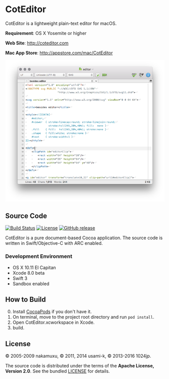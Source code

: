 
CotEditor
=============================

CotEditor is a lightweight plain-text editor for macOS.

__Requirement__: OS X Yosemite or higher

__Web Site__: <http://coteditor.com>

__Mac App Store__: <http://appstore.com/mac/CotEditor>

![screenshot](screenshot.png)



Source Code
-----------------------------

[![Build Status](https://travis-ci.org/coteditor/CotEditor.svg?branch=develop)](https://travis-ci.org/coteditor/CotEditor)
[![License](https://img.shields.io/github/license/coteditor/CotEditor.svg)](https://github.com/coteditor/CotEditor/blob/develop/LICENSE)
[![GitHub release](https://img.shields.io/github/release/coteditor/CotEditor.svg)](https://github.com/coteditor/CotEditor/releases/latest)

CotEditor is a pure document-based Cocoa application. The source code is written in Swift/Objective-C with ARC enabled.


### Development Environment

- OS X 10.11 El Capitan
- Xcode 8.0 beta
- Swift 3
- Sandbox enabled



How to Build
-----------------------------

0. Install [CocoaPods](http://cocoapods.org) if you don't have it.
1. On terminal, move to the project root directory and run `pod install`.
2. Open CotEditor.xcworkspace in Xcode.
3. build.



License
-----------------------------

© 2005-2009 nakamuxu,
© 2011, 2014 usami-k,
© 2013-2016 1024jp.

The source code is distributed under the terms of the __Apache License, Version 2.0__. See the bundled [LICENSE](LICENSE) for details.
